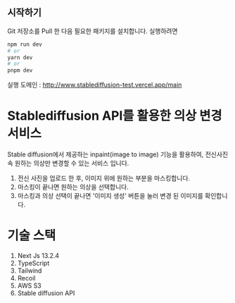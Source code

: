 ## 시작하기

Git 저장소를 Pull 한 다음 필요한 패키지를 설치합니다. 
실행하려면

```bash
npm run dev
# or
yarn dev
# or
pnpm dev
```
실행 도메인 : http://www.stablediffusion-test.vercel.app/main

# Stablediffusion API를 활용한 의상 변경 서비스

 Stable diffusion에서 제공하는 inpaint(image to image) 기능을 활용하여, 
 전신사진 속 원하는 의상만 변경할 수 있는 서비스 입니다.

1. 전신 사진을 업로드 한 후, 이미지 위에 원하는 부분을 마스킹합니다.
2. 마스킹이 끝나면 원하는 의상을 선택합니다.
3. 마스킹과 의상 선택이 끝나면 '이미지 생성' 버튼을 눌러 변경 된 이미지를 확인합니다.

# 기술 스택

1. Next Js 13.2.4
2. TypeScript
3. Tailwind
4. Recoil
5. AWS S3
6. Stable diffusion API
